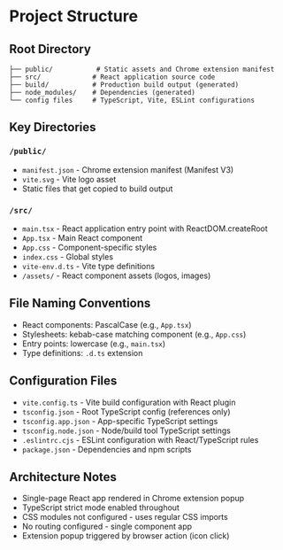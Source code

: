 # Project Structure

## Root Directory
```
├── public/           # Static assets and Chrome extension manifest
├── src/             # React application source code
├── build/           # Production build output (generated)
├── node_modules/    # Dependencies (generated)
└── config files     # TypeScript, Vite, ESLint configurations
```

## Key Directories

### `/public/`
- `manifest.json` - Chrome extension manifest (Manifest V3)
- `vite.svg` - Vite logo asset
- Static files that get copied to build output

### `/src/`
- `main.tsx` - React application entry point with ReactDOM.createRoot
- `App.tsx` - Main React component
- `App.css` - Component-specific styles
- `index.css` - Global styles
- `vite-env.d.ts` - Vite type definitions
- `/assets/` - React component assets (logos, images)

## File Naming Conventions
- React components: PascalCase (e.g., `App.tsx`)
- Stylesheets: kebab-case matching component (e.g., `App.css`)
- Entry points: lowercase (e.g., `main.tsx`)
- Type definitions: `.d.ts` extension

## Configuration Files
- `vite.config.ts` - Vite build configuration with React plugin
- `tsconfig.json` - Root TypeScript config (references only)
- `tsconfig.app.json` - App-specific TypeScript settings
- `tsconfig.node.json` - Node/build tool TypeScript settings
- `.eslintrc.cjs` - ESLint configuration with React/TypeScript rules
- `package.json` - Dependencies and npm scripts

## Architecture Notes
- Single-page React app rendered in Chrome extension popup
- TypeScript strict mode enabled throughout
- CSS modules not configured - uses regular CSS imports
- No routing configured - single component app
- Extension popup triggered by browser action (icon click)